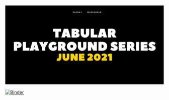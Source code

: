 ![](https://github.com/SauravMaheshkar/Tabular-Playground-Series-June-2021/blob/main/assets/TPS%20June%202021.png?raw=true)

[![Binder](https://mybinder.org/badge_logo.svg)](https://mybinder.org/v2/gh/SauravMaheshkar/Tabular-Playground-Series-June-2021/HEAD)
